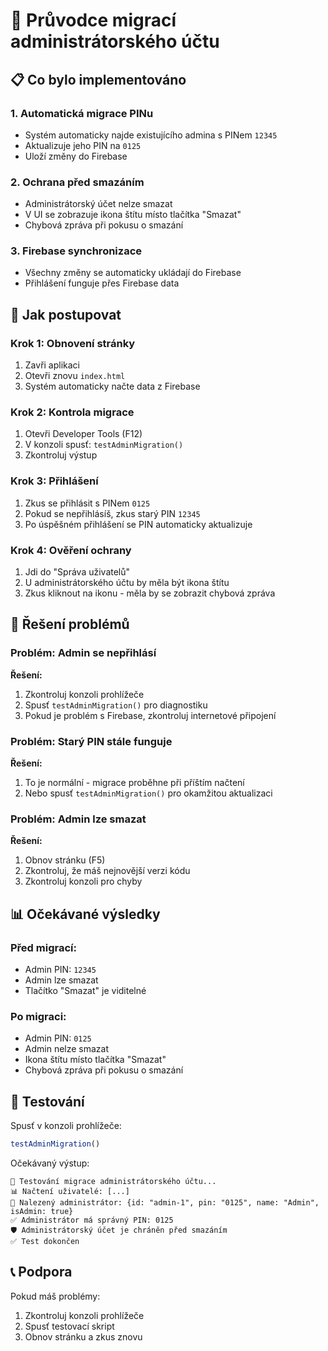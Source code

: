 # 🔄 Průvodce migrací administrátorského účtu

## 📋 Co bylo implementováno

### 1. **Automatická migrace PINu**
- Systém automaticky najde existujícího admina s PINem `12345`
- Aktualizuje jeho PIN na `0125`
- Uloží změny do Firebase

### 2. **Ochrana před smazáním**
- Administrátorský účet nelze smazat
- V UI se zobrazuje ikona štítu místo tlačítka "Smazat"
- Chybová zpráva při pokusu o smazání

### 3. **Firebase synchronizace**
- Všechny změny se automaticky ukládají do Firebase
- Přihlášení funguje přes Firebase data

## 🚀 Jak postupovat

### **Krok 1: Obnovení stránky**
1. Zavři aplikaci
2. Otevři znovu `index.html`
3. Systém automaticky načte data z Firebase

### **Krok 2: Kontrola migrace**
1. Otevři Developer Tools (F12)
2. V konzoli spusť: `testAdminMigration()`
3. Zkontroluj výstup

### **Krok 3: Přihlášení**
1. Zkus se přihlásit s PINem `0125`
2. Pokud se nepřihlásíš, zkus starý PIN `12345`
3. Po úspěšném přihlášení se PIN automaticky aktualizuje

### **Krok 4: Ověření ochrany**
1. Jdi do "Správa uživatelů"
2. U administrátorského účtu by měla být ikona štítu
3. Zkus kliknout na ikonu - měla by se zobrazit chybová zpráva

## 🔧 Řešení problémů

### **Problém: Admin se nepřihlásí**
**Řešení:**
1. Zkontroluj konzoli prohlížeče
2. Spusť `testAdminMigration()` pro diagnostiku
3. Pokud je problém s Firebase, zkontroluj internetové připojení

### **Problém: Starý PIN stále funguje**
**Řešení:**
1. To je normální - migrace proběhne při příštím načtení
2. Nebo spusť `testAdminMigration()` pro okamžitou aktualizaci

### **Problém: Admin lze smazat**
**Řešení:**
1. Obnov stránku (F5)
2. Zkontroluj, že máš nejnovější verzi kódu
3. Zkontroluj konzoli pro chyby

## 📊 Očekávané výsledky

### **Před migrací:**
- Admin PIN: `12345`
- Admin lze smazat
- Tlačítko "Smazat" je viditelné

### **Po migraci:**
- Admin PIN: `0125`
- Admin nelze smazat
- Ikona štítu místo tlačítka "Smazat"
- Chybová zpráva při pokusu o smazání

## 🎯 Testování

Spusť v konzoli prohlížeče:
```javascript
testAdminMigration()
```

Očekávaný výstup:
```
🧪 Testování migrace administrátorského účtu...
📊 Načtení uživatelé: [...]
👑 Nalezený administrátor: {id: "admin-1", pin: "0125", name: "Admin", isAdmin: true}
✅ Administrátor má správný PIN: 0125
🛡️ Administrátorský účet je chráněn před smazáním
✅ Test dokončen
```

## 📞 Podpora

Pokud máš problémy:
1. Zkontroluj konzoli prohlížeče
2. Spusť testovací skript
3. Obnov stránku a zkus znovu
